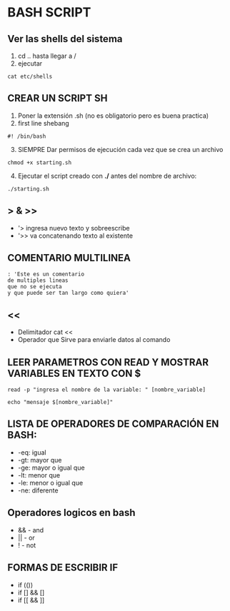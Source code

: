 # BASH SCRIPT

## Ver las shells del sistema

1. cd .. hasta llegar a /
2. ejecutar

```shell
cat etc/shells
```

## CREAR UN SCRIPT SH

1. Poner la extensión .sh (no es obligatorio pero es buena practica)
2. first line shebang

```shell
#! /bin/bash
```

3. SIEMPRE Dar permisos de ejecución cada vez que se crea un archivo

```shell
chmod +x starting.sh
```

4. Ejecutar el script creado con **./** antes del nombre de archivo:

```shell
./starting.sh
```

## > & >>

- '> ingresa nuevo texto y sobreescribe
- '>> va concatenando texto al existente

## COMENTARIO MULTILINEA

```shell
: 'Este es un comentario
de multiples lineas
que no se ejecuta
y que puede ser tan largo como quiera'
```

## <<

- Delimitador cat <<
- Operador que Sirve para enviarle datos al comando

## LEER PARAMETROS CON READ Y MOSTRAR VARIABLES EN TEXTO CON $

```shell
read -p "ingresa el nombre de la variable: " [nombre_variable]

echo "mensaje $[nombre_variable]"
```

## LISTA DE OPERADORES DE COMPARACIÓN EN BASH:

- -eq: igual
- -gt: mayor que
- -ge: mayor o igual que
- -lt: menor que
- -le: menor o igual que
- -ne: diferente

## Operadores logicos en bash

- && - and
- || - or
- ! - not

## FORMAS DE ESCRIBIR IF

- if (())
- if [] && []
- if [[ && ]] 